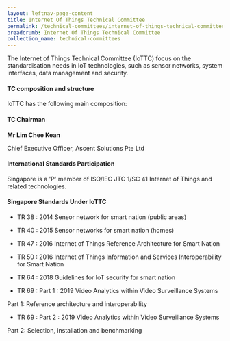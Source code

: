 ```yaml
---
layout: leftnav-page-content
title: Internet Of Things Technical Committee
permalink: /technical-committees/internet-of-things-technical-committee/
breadcrumb: Internet Of Things Technical Committee
collection_name: technical-committees
---
```

The Internet of Things Technical Committee (IoTTC) focus on the standardisation needs in IoT technologies, such as sensor networks, system interfaces, data management and security.

#### TC composition and structure ####

IoTTC has the following main composition:

#### TC Chairman ####

**Mr Lim Chee Kean**

Chief Executive Officer, Ascent Solutions Pte Ltd 

#### International Standards Participation ####

Singapore is a 'P' member of ISO/IEC JTC 1/SC 41 Internet of Things and related technologies.

#### Singapore Standards Under IoTTC ####

* TR 38 : 2014 Sensor network for smart nation (public areas)

* TR 40 : 2015	Sensor networks for smart nation (homes)

* TR 47 : 2016	Internet of Things Reference Architecture for Smart Nation

* TR 50 : 2016	Internet of Things Information and Services Interoperability for Smart Nation

* TR 64 : 2018	Guidelines for IoT security for smart nation

* TR 69 : Part 1 : 2019	Video Analytics within Video Surveillance Systems

Part 1: Reference architecture and interoperability

* TR 69 : Part 2 : 2019	Video Analytics within Video Surveillance Systems

Part 2: Selection, installation and benchmarking
